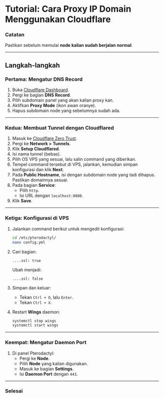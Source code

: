 # Tutorial: Cara Proxy IP Domain Menggunakan Cloudflare

### Catatan
Pastikan sebelum memulai **node kalian sudah berjalan normal**.

---

## Langkah-langkah

### **Pertama**: Mengatur DNS Record
1. Buka [Cloudflare Dashboard](https://dash.cloudflare.com).
2. Pergi ke bagian **DNS Record**.
3. Pilih subdomain panel yang akan kalian proxy kan.
4. Aktifkan **Proxy Mode** (ikon awan oranye).
5. Hapus subdomain node yang sebelumnya sudah ada.

---

### **Kedua**: Membuat Tunnel dengan Cloudflared
1. Masuk ke [Cloudflare Zero Trust](https://one.dash.cloudflare.com).
2. Pergi ke **Network > Tunnels**.
3. Klik **Setup Cloudflared**.
4. Isi nama tunnel (bebas).
5. Pilih OS VPS yang sesuai, lalu salin command yang diberikan.
6. Tempel command tersebut di VPS, jalankan, kemudian simpan konfigurasi dan klik **Next**.
7. Pada **Public Hostname**, isi dengan subdomain node yang tadi dihapus. Pastikan domainnya sesuai.
8. Pada bagian **Service**:
   - Pilih `http`.
   - Isi URL dengan `localhost:8080`.
9. Klik **Save**.

---

### **Ketiga**: Konfigurasi di VPS
1. Jalankan command berikut untuk mengedit konfigurasi:  
   ```bash
   cd /etc/pterodactyl/
   nano config.yml
   ```
2. Cari bagian:
   ```
   ....ssl: true
   ```
   Ubah menjadi:
   ```
   ....ssl: false
   ```
3. Simpan dan keluar:
   - Tekan `Ctrl + O`, lalu `Enter`.
   - Tekan `Ctrl + X`.

4. Restart **Wings** daemon:
   ```bash
   systemctl stop wings
   systemctl start wings
   ```

---

### **Keempat**: Mengatur Daemon Port
1. Di panel Pterodactyl:
   - Pergi ke **Node**.
   - Pilih **Node** yang kalian digunakan.
   - Masuk ke bagian **Settings**.
   - Isi **Daemon Port** dengan `443`.

---

### Selesai
